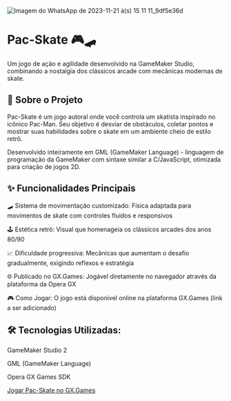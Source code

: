 ![Imagem do WhatsApp de 2023-11-21 à(s) 15 11 11_9df5e36d](https://github.com/user-attachments/assets/8cfa02aa-512a-4143-a70a-0d75e0ece030)

<h1>Pac-Skate 🎮🛹</h1>

<p>Um jogo de ação e agilidade desenvolvido na GameMaker Studio, combinando a nostalgia dos clássicos arcade com mecânicas modernas de skate.</p>

<h2>🚀 Sobre o Projeto</h2>

Pac-Skate é um jogo autoral onde você controla um skatista inspirado no icônico Pac-Man. Seu objetivo é desviar de obstáculos, coletar pontos e mostrar suas habilidades sobre o skate em um ambiente cheio de estilo retrô.

Desenvolvido inteiramente em GML (GameMaker Language) - linguagem de programação da GameMaker com sintaxe similar a C/JavaScript, otimizada para criação de jogos 2D.

<h2>✨ Funcionalidades Principais</h2>

🛹 Sistema de movimentação customizado: Física adaptada para movimentos de skate com controles fluidos e responsivos

🕹️ Estética retrô: Visual que homenageia os clássicos arcades dos anos 80/90

📈 Dificuldade progressiva: Mecânicas que aumentam o desafio gradualmente, exigindo reflexos e estratégia

🌐 Publicado no GX.Games: Jogável diretamente no navegador através da plataforma da Opera GX

🎮 Como Jogar: O jogo está disponível online na plataforma GX.Games (link a ser adicionado)

<h2>🛠️ Tecnologias Utilizadas:</h2>

GameMaker Studio 2

GML (GameMaker Language)

Opera GX Games SDK

[Jogar Pac-Skate no GX.Games](https://gx.games/pt-br/games/8e18rf/pac-skate/)
